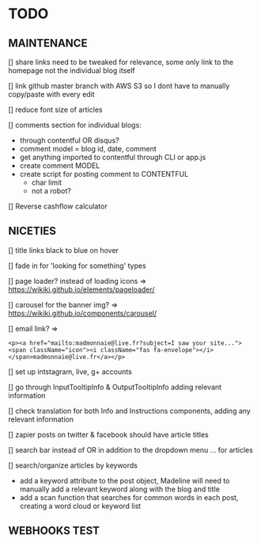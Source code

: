 # **TODO**

## **MAINTENANCE**
  [] share links need to be tweaked for relevance, some only link to the homepage not the individual blog itself

  [] link github master branch with AWS S3 so I dont have to manually copy/paste with every edit

  [] reduce font size of articles

  [] comments section for individual blogs:
  * through contentful OR disqus?
  * comment model = blog id, date, comment
  * get anything imported to contentful through CLI or app.js
  * create comment MODEL
  * create script for posting comment to CONTENTFUL
    * char limit
    * not a robot?

  [] Reverse cashflow calculator

## **NICETIES**
  [] title links black to blue on hover

  [] fade in for 'looking for something' types

  [] page loader? instead of loading icons => https://wikiki.github.io/elements/pageloader/

  [] carousel for the banner img? => https://wikiki.github.io/components/carousel/

  [] email link? =>

  `<p><a href="mailto:madmonnaie@live.fr?subject=I saw your site..."><span className="icon"><i
  className="fas fa-envelope"></i></span>madmonnaie@live.fr</a></p>`

  [] set up intstagram, live, g+ accounts

  [] go through InputTooltipInfo  & OutputTooltipInfo adding relevant information

  [] check translation for both Info and Instructions components, adding any relevant information

  [] zapier posts on twitter & facebook should have article titles

  [] search bar instead of OR in addition to the dropdown menu ... for articles

  [] search/organize articles by keywords
  * add a keyword attribute to the post object, Madeline will need to manually add a relevant keyword along with the blog and title
  * add a scan function that searches for common words in each post, creating a word cloud or keyword list

## **WEBHOOKS TEST**

